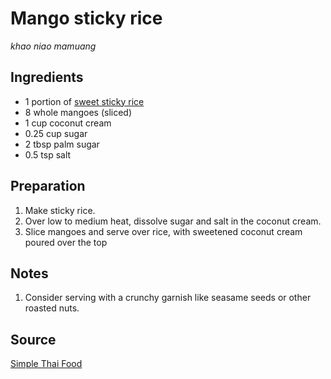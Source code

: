 # Mango sticky rice

_khao niao mamuang_

## Ingredients

- 1 portion of [sweet sticky rice](sweet-sticky-rice.md)
- 8 whole mangoes (sliced)
- 1 cup coconut cream
- 0.25 cup sugar
- 2 tbsp palm sugar
- 0.5 tsp salt

## Preparation

1. Make sticky rice.
2. Over low to medium heat, dissolve sugar and salt in the coconut cream.
3. Slice mangoes and serve over rice, with sweetened coconut cream poured over the top

## Notes

1. Consider serving with a crunchy garnish like seasame seeds or other roasted nuts.

## Source

[Simple Thai Food](https://www.goodreads.com/book/show/18142451-simple-thai-food)
